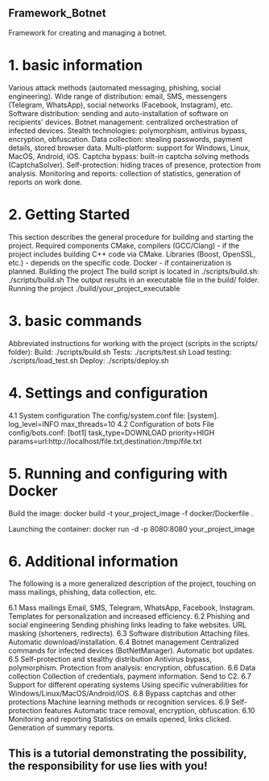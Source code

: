 ## Framework_Botnet
Framework for creating and managing a botnet.

# 1. basic information
Various attack methods (automated messaging, phishing, social engineering).
Wide range of distribution: email, SMS, messengers (Telegram, WhatsApp), social networks (Facebook, Instagram), etc.
Software distribution: sending and auto-installation of software on recipients' devices.
Botnet management: centralized orchestration of infected devices.
Stealth technologies: polymorphism, antivirus bypass, encryption, obfuscation.
Data collection: stealing passwords, payment details, stored browser data.
Multi-platform: support for Windows, Linux, MacOS, Android, iOS.
Captcha bypass: built-in captcha solving methods (CaptchaSolver).
Self-protection: hiding traces of presence, protection from analysis.
Monitoring and reports: collection of statistics, generation of reports on work done.

# 2. Getting Started
This section describes the general procedure for building and starting the project.
Required components
CMake, compilers (GCC/Clang) - if the project includes building C++ code via CMake.
Libraries (Boost, OpenSSL, etc.) - depends on the specific code.
Docker - if containerization is planned.
Building the project
The build script is located in ./scripts/build.sh:
./scripts/build.sh
The output results in an executable file in the build/ folder.
Running the project
./build/your_project_executable
# 3. basic commands
Abbreviated instructions for working with the project (scripts in the scripts/ folder):
Build:
./scripts/build.sh
Tests:
./scripts/test.sh
Load testing:
./scripts/load_test.sh
Deploy:
./scripts/deploy.sh
# 4. Settings and configuration
4.1 System configuration
The config/system.conf file:
[system].
log_level=INFO
max_threads=10
4.2 Configuration of bots
File config/bots.conf:
[bot1]
task_type=DOWNLOAD
priority=HIGH
params=url:http://localhost/file.txt,destination:/tmp/file.txt
# 5. Running and configuring with Docker
Build the image:
docker build -t your_project_image -f docker/Dockerfile .

Launching the container:
docker run -d -p 8080:8080 your_project_image

# 6. Additional information
The following is a more generalized description of the project, touching on mass mailings, phishing, data collection, etc.

6.1 Mass mailings
Email, SMS, Telegram, WhatsApp, Facebook, Instagram.
Templates for personalization and increased efficiency.
6.2 Phishing and social engineering
Sending phishing links leading to fake websites.
URL masking (shorteners, redirects).
6.3 Software distribution
Attaching files.
Automatic download/installation.
6.4 Botnet management
Centralized commands for infected devices (BotNetManager).
Automatic bot updates.
6.5 Self-protection and stealthy distribution
Antivirus bypass, polymorphism.
Protection from analysis: encryption, obfuscation.
6.6 Data collection
Collection of credentials, payment information.
Send to C2.
6.7 Support for different operating systems
Using specific vulnerabilities for Windows/Linux/MacOS/Android/iOS.
6.8 Bypass captchas and other protections
Machine learning methods or recognition services.
6.9 Self-protection features
Automatic trace removal, encryption, obfuscation.
6.10 Monitoring and reporting
Statistics on emails opened, links clicked.
Generation of summary reports.

## This is a tutorial demonstrating the possibility, the responsibility for use lies with you!

